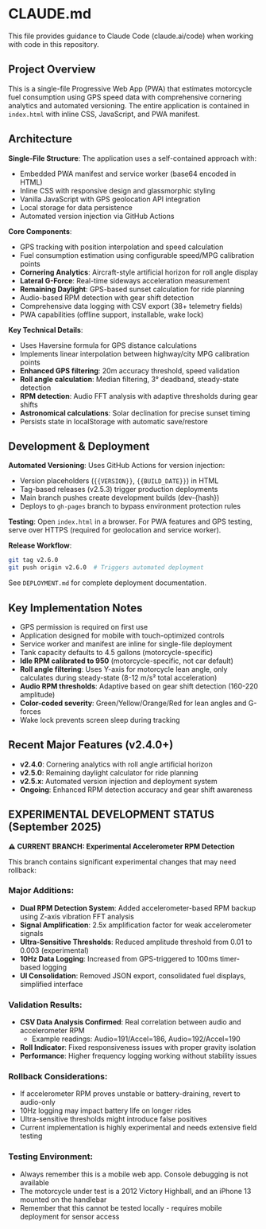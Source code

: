 # CLAUDE.md

This file provides guidance to Claude Code (claude.ai/code) when working with code in this repository.

## Project Overview

This is a single-file Progressive Web App (PWA) that estimates motorcycle fuel consumption using GPS speed data with comprehensive cornering analytics and automated versioning. The entire application is contained in `index.html` with inline CSS, JavaScript, and PWA manifest.

## Architecture

**Single-File Structure**: The application uses a self-contained approach with:
- Embedded PWA manifest and service worker (base64 encoded in HTML)
- Inline CSS with responsive design and glassmorphic styling
- Vanilla JavaScript with GPS geolocation API integration
- Local storage for data persistence
- Automated version injection via GitHub Actions

**Core Components**:
- GPS tracking with position interpolation and speed calculation
- Fuel consumption estimation using configurable speed/MPG calibration points
- **Cornering Analytics**: Aircraft-style artificial horizon for roll angle display
- **Lateral G-Force**: Real-time sideways acceleration measurement
- **Remaining Daylight**: GPS-based sunset calculation for ride planning
- Audio-based RPM detection with gear shift detection
- Comprehensive data logging with CSV export (38+ telemetry fields)
- PWA capabilities (offline support, installable, wake lock)

**Key Technical Details**:
- Uses Haversine formula for GPS distance calculations
- Implements linear interpolation between highway/city MPG calibration points
- **Enhanced GPS filtering**: 20m accuracy threshold, speed validation
- **Roll angle calculation**: Median filtering, 3° deadband, steady-state detection
- **RPM detection**: Audio FFT analysis with adaptive thresholds during gear shifts
- **Astronomical calculations**: Solar declination for precise sunset timing
- Persists state in localStorage with automatic save/restore

## Development & Deployment

**Automated Versioning**: Uses GitHub Actions for version injection:
- Version placeholders (`{{VERSION}}`, `{{BUILD_DATE}}`) in HTML
- Tag-based releases (v2.5.3) trigger production deployments
- Main branch pushes create development builds (dev-{hash})
- Deploys to `gh-pages` branch to bypass environment protection rules

**Testing**: Open `index.html` in a browser. For PWA features and GPS testing, serve over HTTPS (required for geolocation and service worker).

**Release Workflow**:
```bash
git tag v2.6.0
git push origin v2.6.0  # Triggers automated deployment
```

See `DEPLOYMENT.md` for complete deployment documentation.

## Key Implementation Notes

- GPS permission is required on first use
- Application designed for mobile with touch-optimized controls
- Service worker and manifest are inline for single-file deployment
- Tank capacity defaults to 4.5 gallons (motorcycle-specific)
- **Idle RPM calibrated to 950** (motorcycle-specific, not car default)
- **Roll angle filtering**: Uses Y-axis for motorcycle lean angle, only calculates during steady-state (8-12 m/s² total acceleration)
- **Audio RPM thresholds**: Adaptive based on gear shift detection (160-220 amplitude)
- **Color-coded severity**: Green/Yellow/Orange/Red for lean angles and G-forces
- Wake lock prevents screen sleep during tracking

## Recent Major Features (v2.4.0+)

- **v2.4.0**: Cornering analytics with roll angle artificial horizon
- **v2.5.0**: Remaining daylight calculator for ride planning
- **v2.5.x**: Automated version injection and deployment system
- **Ongoing**: Enhanced RPM detection accuracy and gear shift awareness

## EXPERIMENTAL DEVELOPMENT STATUS (September 2025)

**⚠️ CURRENT BRANCH: Experimental Accelerometer RPM Detection**

This branch contains significant experimental changes that may need rollback:

### **Major Additions**:
- **Dual RPM Detection System**: Added accelerometer-based RPM backup using Z-axis vibration FFT analysis
- **Signal Amplification**: 2.5x amplification factor for weak accelerometer signals
- **Ultra-Sensitive Thresholds**: Reduced amplitude threshold from 0.01 to 0.003 (experimental)
- **10Hz Data Logging**: Increased from GPS-triggered to 100ms timer-based logging
- **UI Consolidation**: Removed JSON export, consolidated fuel displays, simplified interface

### **Validation Results**:
- **CSV Data Analysis Confirmed**: Real correlation between audio and accelerometer RPM
  - Example readings: Audio=191/Accel=186, Audio=192/Accel=190
- **Roll Indicator**: Fixed responsiveness issues with proper gravity isolation
- **Performance**: Higher frequency logging working without stability issues

### **Rollback Considerations**:
- If accelerometer RPM proves unstable or battery-draining, revert to audio-only
- 10Hz logging may impact battery life on longer rides
- Ultra-sensitive thresholds might introduce false positives
- Current implementation is highly experimental and needs extensive field testing

### **Testing Environment**:
- Always remember this is a mobile web app. Console debugging is not available
- The motorcycle under test is a 2012 Victory Highball, and an iPhone 13 mounted on the handlebar
- Remember that this cannot be tested locally - requires mobile deployment for sensor access